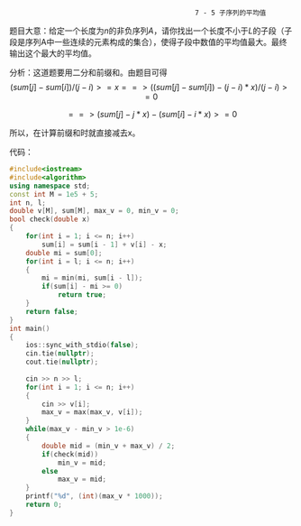                                                   7 - 5 子序列的平均值

题目大意：给定一个长度为*n*的非负序列*A*，请你找出一个长度不小于*L*的子段（子段是序列A中一些连续的元素构成的集合），使得子段中数值的平均值最大。最终输出这个最大的平均值。

分析：这道题要用二分和前缀和。由题目可得
$$
(sum[j] - sum[i]) / (j - i) >= x  ==> ((sum[j] - sum[i]) - (j - i) * x) / (j - i) >= 0
$$

$$
==> (sum[j] - j * x) - (sum[i] - i * x) >= 0
$$

所以，在计算前缀和时就直接减去x。

代码：

```c++
#include<iostream>
#include<algorithm>
using namespace std;
const int M = 1e5 + 5;
int n, l;
double v[M], sum[M], max_v = 0, min_v = 0;
bool check(double x)
{
    for(int i = 1; i <= n; i++)
        sum[i] = sum[i - 1] + v[i] - x;
    double mi = sum[0];
    for(int i = l; i <= n; i++)
    {
        mi = min(mi, sum[i - l]);
        if(sum[i] - mi >= 0)
            return true;
    }
    return false;
}
int main()
{
    ios::sync_with_stdio(false);
    cin.tie(nullptr);
    cout.tie(nullptr);
    
    cin >> n >> l;
    for(int i = 1; i <= n; i++)
    {
        cin >> v[i];
        max_v = max(max_v, v[i]);
    }
    while(max_v - min_v > 1e-6)
    {
        double mid = (min_v + max_v) / 2;
        if(check(mid))
            min_v = mid;
        else
            max_v = mid;
    }
    printf("%d", (int)(max_v * 1000));
    return 0;
}


```

